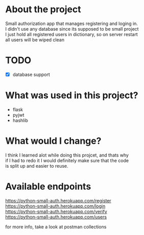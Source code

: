 # About the project

Small authorization app that manages registering and loging in.\
I didn't use any database since its supposed to be small project\
I just hold all registered users in dictionary, so on server restart\
all users will be wiped clean

# TODO

- [x] database support

# What was used in this project?

- flask
- pyjwt
- hashlib

# What would I change?

I think I learned alot while doing this projcet, and thats why \
if I had to redo it I would definitely make sure that the code\
is split up and easier to reuse.

# Available endpoints

https://python-small-auth.herokuapp.com/register \
https://python-small-auth.herokuapp.com/login \
https://python-small-auth.herokuapp.com/verify \
https://python-small-auth.herokuapp.com/users

for more info, take a look at postman collections
